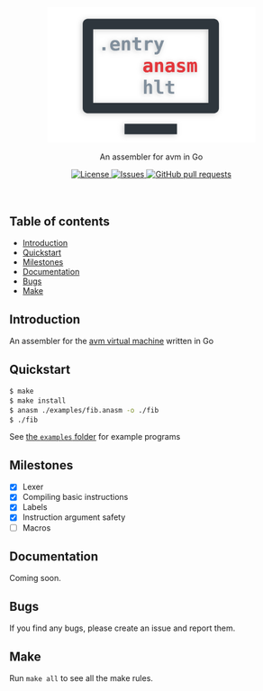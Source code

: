 <p align="center">
	<img width="370px" src="res/logo.png"/>
	<p align="center">An assembler for avm in Go</p>
</p>
<p align="center">
	<a href="./LICENSE">
		<img alt="License" src="https://img.shields.io/badge/license-GPL-blue?color=7aca00"/>
	</a>
	<a href="https://github.com/avm-collection/anasm/issues">
		<img alt="Issues" src="https://img.shields.io/github/issues/avm-collection/anasm?color=0088ff"/>
	</a>
	<a href="https://github.com/avm-collection/anasm/pulls">
		<img alt="GitHub pull requests" src="https://img.shields.io/github/issues-pr/avm-collection/anasm?color=0088ff"/>
	</a>
	<br><br><br>
</p>

## Table of contents
* [Introduction](#introduction)
* [Quickstart](#quickstart)
* [Milestones](#milestones)
* [Documentation](#documentation)
* [Bugs](#bugs)
* [Make](#make)

## Introduction
An assembler for the [avm virtual machine](https://github.com/avm-collection/avm) written in Go

## Quickstart
```sh
$ make
$ make install
$ anasm ./examples/fib.anasm -o ./fib
$ ./fib
```

See [the `examples` folder](./examples) for example programs

## Milestones
- [X] Lexer
- [X] Compiling basic instructions
- [X] Labels
- [X] Instruction argument safety
- [ ] Macros

## Documentation
Coming soon.

## Bugs
If you find any bugs, please create an issue and report them.

## Make
Run `make all` to see all the make rules.
